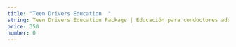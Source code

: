 ```yaml
---
title: "Teen Drivers Education  "
string: Teen Drivers Education Package | Educación para conductores adolescentes
price: 350
number: 0
---
```

